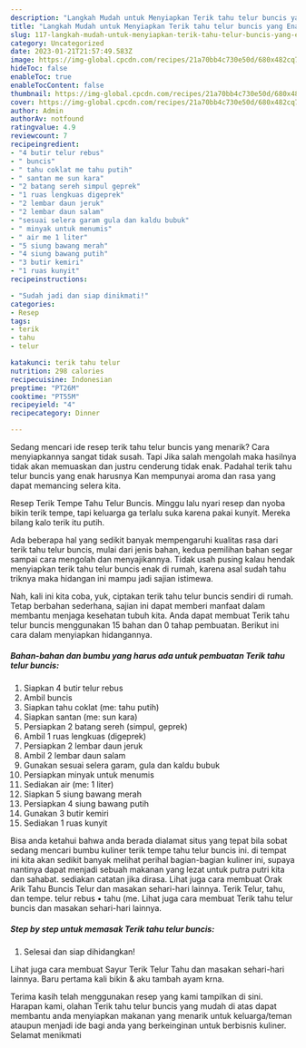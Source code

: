 ```yaml
---
description: "Langkah Mudah untuk Menyiapkan Terik tahu telur buncis yang Enak Banget"
title: "Langkah Mudah untuk Menyiapkan Terik tahu telur buncis yang Enak Banget"
slug: 117-langkah-mudah-untuk-menyiapkan-terik-tahu-telur-buncis-yang-enak-banget
category: Uncategorized
date: 2023-01-21T21:57:49.583Z
image: https://img-global.cpcdn.com/recipes/21a70bb4c730e50d/680x482cq70/terik-tahu-telur-buncis-foto-resep-utama.jpg
hideToc: false
enableToc: true
enableTocContent: false
thumbnail: https://img-global.cpcdn.com/recipes/21a70bb4c730e50d/680x482cq70/terik-tahu-telur-buncis-foto-resep-utama.jpg
cover: https://img-global.cpcdn.com/recipes/21a70bb4c730e50d/680x482cq70/terik-tahu-telur-buncis-foto-resep-utama.jpg
author: Admin
authorAv: notfound
ratingvalue: 4.9
reviewcount: 7
recipeingredient:
- "4 butir telur rebus"
- " buncis"
- " tahu coklat me tahu putih"
- " santan me sun kara"
- "2 batang sereh simpul geprek"
- "1 ruas lengkuas digeprek"
- "2 lembar daun jeruk"
- "2 lembar daun salam"
- "sesuai selera garam gula dan kaldu bubuk"
- " minyak untuk menumis"
- " air me 1 liter"
- "5 siung bawang merah"
- "4 siung bawang putih"
- "3 butir kemiri"
- "1 ruas kunyit"
recipeinstructions:

- "Sudah jadi dan siap dinikmati!"
categories:
- Resep
tags:
- terik
- tahu
- telur

katakunci: terik tahu telur 
nutrition: 298 calories
recipecuisine: Indonesian
preptime: "PT26M"
cooktime: "PT55M"
recipeyield: "4"
recipecategory: Dinner

---
```



Sedang mencari ide resep terik tahu telur buncis yang menarik? Cara menyiapkannya sangat tidak susah. Tapi Jika salah mengolah maka hasilnya tidak akan memuaskan dan justru cenderung tidak enak. Padahal terik tahu telur buncis yang enak harusnya Kan mempunyai aroma dan rasa yang dapat memancing selera kita.


Resep Terik Tempe Tahu Telur Buncis. Minggu lalu nyari resep dan nyoba bikin terik tempe, tapi keluarga ga terlalu suka karena pakai kunyit. Mereka bilang kalo terik itu putih.

Ada beberapa hal yang sedikit banyak mempengaruhi kualitas rasa dari terik tahu telur buncis, mulai dari jenis bahan, kedua pemilihan bahan segar sampai cara mengolah dan menyajikannya. Tidak usah pusing kalau hendak menyiapkan terik tahu telur buncis enak di rumah, karena asal sudah tahu triknya maka hidangan ini mampu jadi sajian istimewa.


Nah, kali ini kita coba, yuk, ciptakan terik tahu telur buncis sendiri di rumah. Tetap berbahan sederhana, sajian ini dapat memberi manfaat dalam membantu menjaga kesehatan tubuh kita. Anda dapat membuat Terik tahu telur buncis menggunakan 15 bahan dan 0 tahap pembuatan. Berikut ini cara dalam menyiapkan hidangannya.

<!--inarticleads1-->

##### Bahan-bahan dan bumbu yang harus ada untuk pembuatan Terik tahu telur buncis:

1. Siapkan 4 butir telur rebus
1. Ambil  buncis
1. Siapkan  tahu coklat (me: tahu putih)
1. Siapkan  santan (me: sun kara)
1. Persiapkan 2 batang sereh (simpul, geprek)
1. Ambil 1 ruas lengkuas (digeprek)
1. Persiapkan 2 lembar daun jeruk
1. Ambil 2 lembar daun salam
1. Gunakan sesuai selera garam, gula dan kaldu bubuk
1. Persiapkan  minyak untuk menumis
1. Sediakan  air (me: 1 liter)
1. Siapkan 5 siung bawang merah
1. Persiapkan 4 siung bawang putih
1. Gunakan 3 butir kemiri
1. Sediakan 1 ruas kunyit


Bisa anda ketahui bahwa anda berada dialamat situs yang tepat bila sobat sedang mencari bumbu kuliner terik tempe tahu telur buncis ini. di tempat ini kita akan sedikit banyak melihat perihal bagian-bagian kuliner ini, supaya nantinya dapat menjadi sebuah makanan yang lezat untuk putra putri kita dan sahabat. sediakan catatan jika dirasa. Lihat juga cara membuat Orak Arik Tahu Buncis Telur dan masakan sehari-hari lainnya. Terik Telur, tahu, dan tempe. telur rebus • tahu (me. Lihat juga cara membuat Terik tahu telur buncis dan masakan sehari-hari lainnya. 

<!--inarticleads2-->

##### Step by step untuk memasak Terik tahu telur buncis:


1. Selesai dan siap dihidangkan!

Lihat juga cara membuat Sayur Terik Telur Tahu dan masakan sehari-hari lainnya. Baru pertama kali bikin &amp; aku tambah ayam krna. 

Terima kasih telah menggunakan resep yang kami tampilkan di sini. Harapan kami, olahan Terik tahu telur buncis yang mudah di atas dapat membantu anda menyiapkan makanan yang menarik untuk keluarga/teman ataupun menjadi ide bagi anda yang berkeinginan untuk berbisnis kuliner. Selamat menikmati
